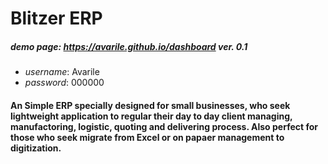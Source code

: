 # Blitzer ERP

##### demo page: https://avarile.github.io/dashboard ver. 0.1
- *username*: Avarile
- *password*: 000000

#### An Simple ERP specially designed for small businesses, who seek lightweight application to regular their day to day client managing, manufactoring, logistic, quoting and delivering process. Also perfect for those who seek migrate from Excel or on papaer management to digitization.

